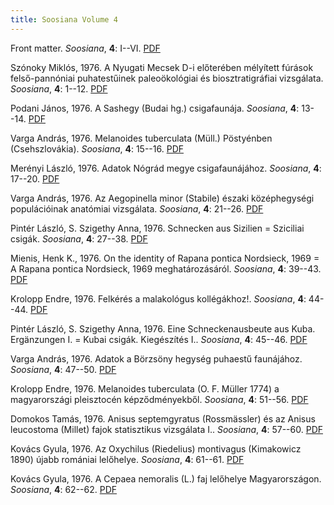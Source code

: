 ```yaml
---
title: Soosiana Volume 4
---
```




Front matter. _Soosiana_, **4**: I--VI. [PDF](https://soosiana.github.io/volume-4/01_Soosiana_1976_4_I-VI.pdf)


Szónoky Miklós, 1976. A Nyugati Mecsek D-i előterében mélyített fúrások felső-pannóniai puhatestűinek paleoökológiai és biosztratigráfiai vizsgálata. _Soosiana_, **4**: 1--12. [PDF](https://soosiana.github.io/volume-4/02_Soosiana_1976_4_Szonoki_1-12.pdf)


Podani János, 1976. A Sashegy (Budai hg.) csigafaunája. _Soosiana_, **4**: 13--14. [PDF](https://soosiana.github.io/volume-4/03_Soosiana_1976_4_Podani_13-14.pdf)


Varga András, 1976. Melanoides tuberculata (Müll.) Pöstyénben (Csehszlovákia). _Soosiana_, **4**: 15--16. [PDF](https://soosiana.github.io/volume-4/04_Soosiana_1976_4_Varga_15-16.pdf)


Merényi László, 1976. Adatok Nógrád megye csigafaunájához. _Soosiana_, **4**: 17--20. [PDF](https://soosiana.github.io/volume-4/05_Soosiana_1976_4_Merenyi_17-20.pdf)


Varga András, 1976. Az Aegopinella minor (Stabile) északi középhegységi populációinak anatómiai vizsgálata. _Soosiana_, **4**: 21--26. [PDF](https://soosiana.github.io/volume-4/06_Soosiana_1976_4_Varga_21-26.pdf)


Pintér László, S. Szigethy Anna, 1976. Schnecken aus Sizilien = Sziciliai csigák. _Soosiana_, **4**: 27--38. [PDF](https://soosiana.github.io/volume-4/07_Soosiana_1976_4_PinterL_27-38.pdf)


Mienis, Henk K., 1976. On the identity of Rapana pontica Nordsieck, 1969 = A Rapana pontica Nordsieck, 1969 meghatározásáról. _Soosiana_, **4**: 39--43. [PDF](https://soosiana.github.io/volume-4/08_Soosiana_1976_4_Mienis_39-43.pdf)


Krolopp Endre, 1976. Felkérés a malakológus kollégákhoz!. _Soosiana_, **4**: 44--44. [PDF](https://soosiana.github.io/volume-4/09_Soosiana_1976_4_Krolopp_44.pdf)


Pintér László, S. Szigethy Anna, 1976. Eine Schneckenausbeute aus Kuba. Ergänzungen I. = Kubai csigák. Kiegészítés I.. _Soosiana_, **4**: 45--46. [PDF](https://soosiana.github.io/volume-4/10_Soosiana_1976_4_Pinter_45-46.pdf)


Varga András, 1976. Adatok a Börzsöny hegység puhaestű faunájához. _Soosiana_, **4**: 47--50. [PDF](https://soosiana.github.io/volume-4/11_Soosiana_1976_4_Varga_47-50.pdf)


Krolopp Endre, 1976. Melanoides tuberculata (O. F. Müller 1774) a magyarországi pleisztocén képződményekből. _Soosiana_, **4**: 51--56. [PDF](https://soosiana.github.io/volume-4/12_Soosiana_1976_4_Krolopp_51-56.pdf)


Domokos Tamás, 1976. Anisus septemgyratus (Rossmässler) és az Anisus leucostoma (Millet) fajok statisztikus vizsgálata I.. _Soosiana_, **4**: 57--60. [PDF](https://soosiana.github.io/volume-4/13_Soosiana_1976_4_Domokos_57-60.pdf)


Kovács Gyula, 1976. Az Oxychilus (Riedelius) montivagus (Kimakowicz 1890) újabb romániai lelőhelye. _Soosiana_, **4**: 61--61. [PDF](https://soosiana.github.io/volume-4/14_Soosiana_1976_4_Kovacs_61.pdf)


Kovács Gyula, 1976. A Cepaea nemoralis (L.) faj lelőhelye Magyarországon. _Soosiana_, **4**: 62--62. [PDF](https://soosiana.github.io/volume-4/15_Soosiana_1976_4_Kovacs_62.pdf)




